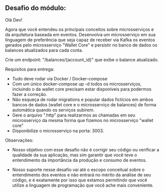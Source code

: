 ## Desafio do módulo:
Olá Dev!

Agora que você entendeu os principais conceitos sobre microsserviços e da arquitetura baseada em eventos. Desenvolva um 
microsserviço em sua linguagem de preferência que seja capaz de receber via Kafka os eventos gerados pelo microsserviço 
"Wallet Core" e persistir no banco de dados os balances atualizados para cada conta.

Crie um endpoint: "/balances/{account_id}" que exibe o balance atualizado.

Requisitos para entrega:
- Tudo deve rodar via Docker / Docker-compose
- Com um único docker-compose up -d todos os microsserviços, incluindo o da wallet core precisam estar disponíveis para 
podermos fazer a correção.
- Não esqueça de rodar migrations e popular dados fictícios em ambos bancos de dados (wallet core e o microsserviço de 
balances) de forma automática quando os serviços subirem.
- Gere o arquivo ".http" para realizarmos as chamadas em seu microsserviço da mesma forma que fizemos no microsserviço 
"wallet core"
- Disponibilize o microsserviço na porta: 3003.

Observações:
- Nosso objetivo com esse desafio não é corrigir seu código ou verificar a qualidade da sua aplicação, mas sim garantir 
que você teve o entendimento da importância da produção e consumo de eventos.

- Nosso suporte nesse desafio vai até o escopo conceitual sobre o entendimento dos eventos e não entrará no mérito da 
análise de seu código, e é exatamente por isso que estamos permitindo que você utilize a linguagem de programação que 
você ache mais conveniente.